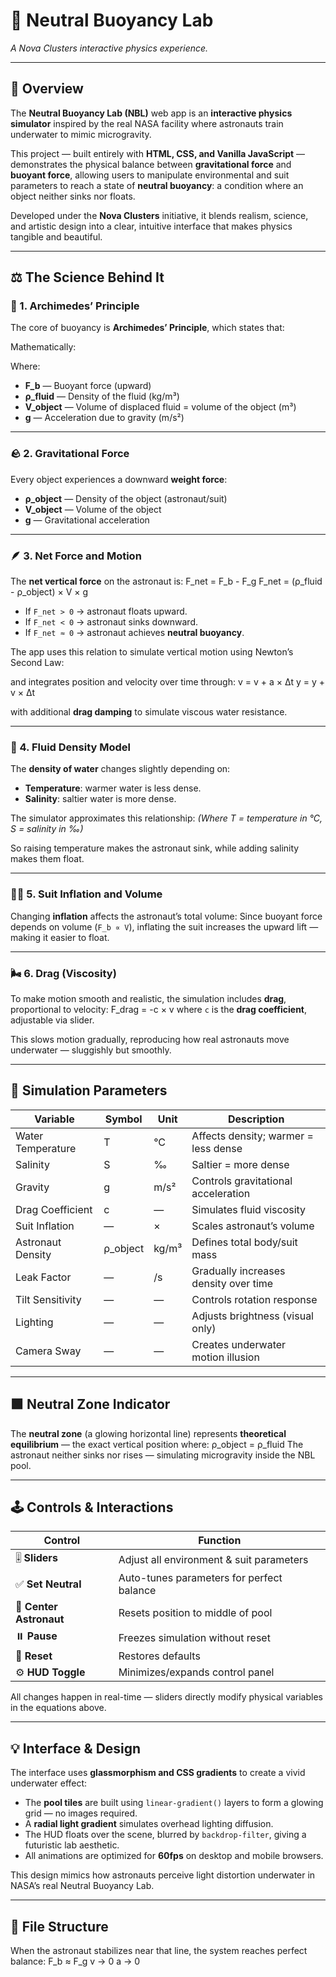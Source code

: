 # 🌊 Neutral Buoyancy Lab
*A Nova Clusters interactive physics experience.*

---

## 🧭 Overview
The **Neutral Buoyancy Lab (NBL)** web app is an **interactive physics simulator** inspired by the real NASA facility where astronauts train underwater to mimic microgravity.  

This project — built entirely with **HTML, CSS, and Vanilla JavaScript** — demonstrates the physical balance between **gravitational force** and **buoyant force**, allowing users to manipulate environmental and suit parameters to reach a state of **neutral buoyancy**: a condition where an object neither sinks nor floats.

Developed under the **Nova Clusters** initiative, it blends realism, science, and artistic design into a clear, intuitive interface that makes physics tangible and beautiful.

---

## ⚖️ The Science Behind It

### 🧠 1. Archimedes’ Principle
The core of buoyancy is **Archimedes’ Principle**, which states that:

Mathematically:

Where:
- **F_b** — Buoyant force (upward)
- **ρ_fluid** — Density of the fluid (kg/m³)
- **V_object** — Volume of displaced fluid = volume of the object (m³)
- **g** — Acceleration due to gravity (m/s²)

---

### 🪨 2. Gravitational Force
Every object experiences a downward **weight force**:

- **ρ_object** — Density of the object (astronaut/suit)
- **V_object** — Volume of the object
- **g** — Gravitational acceleration

---

### 🪶 3. Net Force and Motion
The **net vertical force** on the astronaut is:
F_net = F_b - F_g
F_net = (ρ_fluid - ρ_object) × V × g

- If `F_net > 0` → astronaut floats upward.  
- If `F_net < 0` → astronaut sinks downward.  
- If `F_net ≈ 0` → astronaut achieves **neutral buoyancy**.

The app uses this relation to simulate vertical motion using Newton’s Second Law:

and integrates position and velocity over time through:
v = v + a × Δt
y = y + v × Δt

with additional **drag damping** to simulate viscous water resistance.

---

### 🌊 4. Fluid Density Model
The **density of water** changes slightly depending on:
- **Temperature**: warmer water is less dense.
- **Salinity**: saltier water is more dense.

The simulator approximates this relationship:
*(Where T = temperature in °C, S = salinity in ‰)*

So raising temperature makes the astronaut sink, while adding salinity makes them float.

---

### 🧍‍♂️ 5. Suit Inflation and Volume
Changing **inflation** affects the astronaut’s total volume:
Since buoyant force depends on volume (`F_b ∝ V`), inflating the suit increases the upward lift — making it easier to float.

---

### 🌬️ 6. Drag (Viscosity)
To make motion smooth and realistic, the simulation includes **drag**, proportional to velocity:
F_drag = -c × v
where `c` is the **drag coefficient**, adjustable via slider.

This slows motion gradually, reproducing how real astronauts move underwater — sluggishly but smoothly.

---

## 🧪 Simulation Parameters

| Variable | Symbol | Unit | Description |
|-----------|---------|------|-------------|
| Water Temperature | T | °C | Affects density; warmer = less dense |
| Salinity | S | ‰ | Saltier = more dense |
| Gravity | g | m/s² | Controls gravitational acceleration |
| Drag Coefficient | c | — | Simulates fluid viscosity |
| Suit Inflation | — | × | Scales astronaut’s volume |
| Astronaut Density | ρ_object | kg/m³ | Defines total body/suit mass |
| Leak Factor | — | /s | Gradually increases density over time |
| Tilt Sensitivity | — | — | Controls rotation response |
| Lighting | — | — | Adjusts brightness (visual only) |
| Camera Sway | — | — | Creates underwater motion illusion |

---

## 🟩 Neutral Zone Indicator
The **neutral zone** (a glowing horizontal line) represents **theoretical equilibrium** — the exact vertical position where:
ρ_object = ρ_fluid
The astronaut neither sinks nor rises — simulating microgravity inside the NBL pool.

---

## 🕹️ Controls & Interactions

| Control | Function |
|----------|-----------|
| 🎚️ **Sliders** | Adjust all environment & suit parameters |
| ✅ **Set Neutral** | Auto-tunes parameters for perfect balance |
| 🎯 **Center Astronaut** | Resets position to middle of pool |
| ⏸️ **Pause** | Freezes simulation without reset |
| 🔄 **Reset** | Restores defaults |
| ⚙️ **HUD Toggle** | Minimizes/expands control panel |

All changes happen in real-time — sliders directly modify physical variables in the equations above.

---

## 💡 Interface & Design
The interface uses **glassmorphism and CSS gradients** to create a vivid underwater effect:

- The **pool tiles** are built using `linear-gradient()` layers to form a glowing grid — no images required.  
- A **radial light gradient** simulates overhead lighting diffusion.  
- The HUD floats over the scene, blurred by `backdrop-filter`, giving a futuristic lab aesthetic.  
- All animations are optimized for **60fps** on desktop and mobile browsers.

This design mimics how astronauts perceive light distortion underwater in NASA’s real Neutral Buoyancy Lab.

---

## 📁 File Structure


When the astronaut stabilizes near that line, the system reaches perfect balance:
F_b ≈ F_g
v → 0
a → 0
